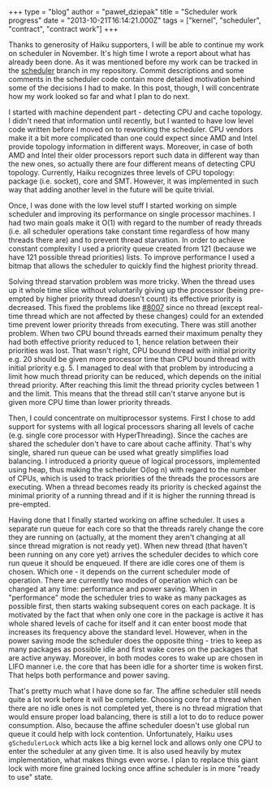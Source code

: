 +++
type = "blog"
author = "paweł_dziepak"
title = "Scheduler work progress"
date = "2013-10-21T16:14:21.000Z"
tags = ["kernel", "scheduler", "contract", "contract work"]
+++

Thanks to generosity of Haiku supporters, I will be able to continue my work on scheduler in November. It's high time I wrote a report about what has already been done. As it was mentioned before my work can be tracked in the <a href="https://github.com/pdziepak/Haiku/tree/scheduler">scheduler</a> branch in my repository. Commit descriptions and some comments in the scheduler code contain more detailed motivation behind some of the decisions I had to make. In this post, though, I will concentrate how my work looked so far and what I plan to do next.
<!--break-->
I started with machine dependent part - detecting CPU and cache topology. I didn't need that information until recently, but I wanted to have low level code written before I moved on to reworking the scheduler. CPU vendors make it a bit more complicated than one could expect since AMD and Intel provide topology information in different ways. Moreover, in case of both AMD and Intel their older processors report such data in different way than the new ones, so actually there are four different means of detecting CPU topology. Currently, Haiku recognizes three levels of CPU topology: package (i.e. socket), core and SMT. However, it was implemented in such way that adding another level in the future will be quite trivial.

Once, I was done with the low level stuff I started working on simple scheduler and improving its performance on single processor machines. I had two main goals make it O(1) with regard to the number of ready threads (i.e. all scheduler operations take constant time regardless of how many threads there are) and to prevent thread starvation. In order to achieve constant complexity I used a priority queue created from 121 (because we have 121 possible thread priorities) lists. To improve performance I used a bitmap that allows the scheduler to quickly find the highest priority thread.

Solving thread starvation problem was more tricky. When the thread uses up it whole time slice without voluntarily giving up the processor (being pre-empted by higher priority thread doesn't count) its effective priority is decreased. This fixed the problems like <a href="https://dev.haiku-os.org/ticket/8007">#8007</a> since no thread (except real-time thread which are not affected by these changes) could for an extended time prevent lower priority threads from executing. There was still another problem. When two CPU bound threads earned their maximum penalty they had both effective priority reduced to 1, hence relation between their priorities was lost. That wasn't right,  CPU bound thread with initial priority e.g. 20 should be given more processor time than CPU bound thread with initial priority e.g. 5. I managed to deal with that problem by introducing a limit how much thread priority can be reduced, which depends on the initial thread priority. After reaching this limit the thread priority cycles between 1 and the limit. This means that the thread still can't starve anyone but is given more CPU time than lower priority threads.

Then, I could concentrate on multiprocessor systems. First I chose to add support for systems with all logical processors sharing all levels of cache (e.g. single core processor with HyperThreading). Since the caches are shared the scheduler don't have to care about cache affinity. That's why single, shared run queue can be used what greatly simplifies load balancing. I introduced a priority queue of logical processors, implemented using heap, thus making the scheduler O(log n) with regard to the number of CPUs, which is used to track priorities of the threads the processors are executing. When a thread becomes ready its priority is checked against the minimal priority of a running thread and if it is higher the running thread is pre-empted.

Having done that I finally started working on affine scheduler. It uses a separate run queue for each core so that the threads rarely change the core they are running on (actually, at the moment they aren't changing at all since thread migration is not ready yet).  When new thread (that haven't been running on any core yet) arrives the scheduler decides to which core run queue it should be enqueued. If there are idle cores one of them is chosen. Which one - it depends on the current scheduler mode of operation. There are currently two modes of operation which can be changed at any time: performance and power saving. When in "performance" mode the scheduler tries to wake as many packages as possible first, then starts waking subsequent cores on each package. It is motivated by the fact that when only one core in the package is active it has whole shared levels of cache for itself and it can enter boost mode that increases its frequency above the standard level. However, when in the power saving mode the scheduler does the opposite thing - tries to keep as many packages as possible idle and first wake cores on the packages that are active anyway. Moreover, in both modes cores to wake up are chosen in LIFO manner i.e. the core that has been idle for a shorter time is woken first. That helps both performance and power saving.

That's pretty much what I have done so far. The affine scheduler still needs quite a lot work before it will be complete. Choosing core for a thread when there are no idle ones is not completed yet, there is no thread migration that would ensure proper load balancing, there is still a lot to do to reduce power consumption. Also, because the affine scheduler doesn't use global run queue it could help with lock contention. Unfortunately, Haiku uses <code>gSchedulerLock</code> which acts like a big kernel lock and allows only one CPU to enter the scheduler at any given time. It is also used heavily by mutex implementation, what makes things even worse. I plan to replace this giant lock with more fine grained locking once affine scheduler is in more "ready to use" state.